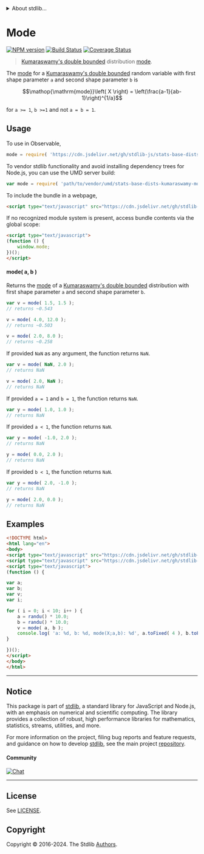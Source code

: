 <!--

@license Apache-2.0

Copyright (c) 2018 The Stdlib Authors.

Licensed under the Apache License, Version 2.0 (the "License");
you may not use this file except in compliance with the License.
You may obtain a copy of the License at

   http://www.apache.org/licenses/LICENSE-2.0

Unless required by applicable law or agreed to in writing, software
distributed under the License is distributed on an "AS IS" BASIS,
WITHOUT WARRANTIES OR CONDITIONS OF ANY KIND, either express or implied.
See the License for the specific language governing permissions and
limitations under the License.

-->


<details>
  <summary>
    About stdlib...
  </summary>
  <p>We believe in a future in which the web is a preferred environment for numerical computation. To help realize this future, we've built stdlib. stdlib is a standard library, with an emphasis on numerical and scientific computation, written in JavaScript (and C) for execution in browsers and in Node.js.</p>
  <p>The library is fully decomposable, being architected in such a way that you can swap out and mix and match APIs and functionality to cater to your exact preferences and use cases.</p>
  <p>When you use stdlib, you can be absolutely certain that you are using the most thorough, rigorous, well-written, studied, documented, tested, measured, and high-quality code out there.</p>
  <p>To join us in bringing numerical computing to the web, get started by checking us out on <a href="https://github.com/stdlib-js/stdlib">GitHub</a>, and please consider <a href="https://opencollective.com/stdlib">financially supporting stdlib</a>. We greatly appreciate your continued support!</p>
</details>

# Mode

[![NPM version][npm-image]][npm-url] [![Build Status][test-image]][test-url] [![Coverage Status][coverage-image]][coverage-url] <!-- [![dependencies][dependencies-image]][dependencies-url] -->

> [Kumaraswamy's double bounded][kumaraswamy-distribution] distribution [mode][mode].

<!-- Section to include introductory text. Make sure to keep an empty line after the intro `section` element and another before the `/section` close. -->

<section class="intro">

The [mode][mode] for a [Kumaraswamy's double bounded][kumaraswamy-distribution] random variable with first shape parameter `a` and second shape parameter `b` is

<!-- <equation class="equation" label="eq:kumaraswamy_mode" align="center" raw="\operatorname{mode}\left( X \right) = \left(\frac{a-1}{ab-1}\right)^{1/a}" alt="Mode for a Kumaraswamy's double bounded distribution."> -->

```math
\mathop{\mathrm{mode}}\left( X \right) = \left(\frac{a-1}{ab-1}\right)^{1/a}
```

<!-- <div class="equation" align="center" data-raw-text="\operatorname{mode}\left( X \right) = \left(\frac{a-1}{ab-1}\right)^{1/a}" data-equation="eq:kumaraswamy_mode">
    <img src="https://cdn.jsdelivr.net/gh/stdlib-js/stdlib@51534079fef45e990850102147e8945fb023d1d0/lib/node_modules/@stdlib/stats/base/dists/kumaraswamy/mode/docs/img/equation_kumaraswamy_mode.svg" alt="Mode for a Kumaraswamy's double bounded distribution.">
    <br>
</div> -->

<!-- </equation> -->

for `a >= 1`, `b >=1` and not `a = b = 1`.

</section>

<!-- /.intro -->

<!-- Package usage documentation. -->



<section class="usage">

## Usage

To use in Observable,

```javascript
mode = require( 'https://cdn.jsdelivr.net/gh/stdlib-js/stats-base-dists-kumaraswamy-mode@umd/browser.js' )
```

To vendor stdlib functionality and avoid installing dependency trees for Node.js, you can use the UMD server build:

```javascript
var mode = require( 'path/to/vendor/umd/stats-base-dists-kumaraswamy-mode/index.js' )
```

To include the bundle in a webpage,

```html
<script type="text/javascript" src="https://cdn.jsdelivr.net/gh/stdlib-js/stats-base-dists-kumaraswamy-mode@umd/browser.js"></script>
```

If no recognized module system is present, access bundle contents via the global scope:

```html
<script type="text/javascript">
(function () {
    window.mode;
})();
</script>
```

#### mode( a, b )

Returns the [mode][mode] of a [Kumaraswamy's double bounded][kumaraswamy-distribution] distribution with first shape parameter `a` and second shape parameter `b`.

```javascript
var v = mode( 1.5, 1.5 );
// returns ~0.543

v = mode( 4.0, 12.0 );
// returns ~0.503

v = mode( 2.0, 8.0 );
// returns ~0.258
```

If provided `NaN` as any argument, the function returns `NaN`.

```javascript
var v = mode( NaN, 2.0 );
// returns NaN

v = mode( 2.0, NaN );
// returns NaN
```

If provided `a = 1` and `b = 1`, the function returns `NaN`.

```javascript
var y = mode( 1.0, 1.0 );
// returns NaN
```

If provided `a < 1`, the function returns `NaN`.

```javascript
var y = mode( -1.0, 2.0 );
// returns NaN

y = mode( 0.0, 2.0 );
// returns NaN
```

If provided `b < 1`, the function returns `NaN`.

```javascript
var y = mode( 2.0, -1.0 );
// returns NaN

y = mode( 2.0, 0.0 );
// returns NaN
```

</section>

<!-- /.usage -->

<!-- Package usage notes. Make sure to keep an empty line after the `section` element and another before the `/section` close. -->

<section class="notes">

</section>

<!-- /.notes -->

<!-- Package usage examples. -->

<section class="examples">

## Examples

<!-- eslint no-undef: "error" -->

```html
<!DOCTYPE html>
<html lang="en">
<body>
<script type="text/javascript" src="https://cdn.jsdelivr.net/gh/stdlib-js/random-base-randu@umd/browser.js"></script>
<script type="text/javascript" src="https://cdn.jsdelivr.net/gh/stdlib-js/stats-base-dists-kumaraswamy-mode@umd/browser.js"></script>
<script type="text/javascript">
(function () {

var a;
var b;
var v;
var i;

for ( i = 0; i < 10; i++ ) {
    a = randu() * 10.0;
    b = randu() * 10.0;
    v = mode( a, b );
    console.log( 'a: %d, b: %d, mode(X;a,b): %d', a.toFixed( 4 ), b.toFixed( 4 ), v.toFixed( 4 ) );
}

})();
</script>
</body>
</html>
```

</section>

<!-- /.examples -->

<!-- Section to include cited references. If references are included, add a horizontal rule *before* the section. Make sure to keep an empty line after the `section` element and another before the `/section` close. -->

<section class="references">

</section>

<!-- /.references -->

<!-- Section for related `stdlib` packages. Do not manually edit this section, as it is automatically populated. -->

<section class="related">

</section>

<!-- /.related -->

<!-- Section for all links. Make sure to keep an empty line after the `section` element and another before the `/section` close. -->


<section class="main-repo" >

* * *

## Notice

This package is part of [stdlib][stdlib], a standard library for JavaScript and Node.js, with an emphasis on numerical and scientific computing. The library provides a collection of robust, high performance libraries for mathematics, statistics, streams, utilities, and more.

For more information on the project, filing bug reports and feature requests, and guidance on how to develop [stdlib][stdlib], see the main project [repository][stdlib].

#### Community

[![Chat][chat-image]][chat-url]

---

## License

See [LICENSE][stdlib-license].


## Copyright

Copyright &copy; 2016-2024. The Stdlib [Authors][stdlib-authors].

</section>

<!-- /.stdlib -->

<!-- Section for all links. Make sure to keep an empty line after the `section` element and another before the `/section` close. -->

<section class="links">

[npm-image]: http://img.shields.io/npm/v/@stdlib/stats-base-dists-kumaraswamy-mode.svg
[npm-url]: https://npmjs.org/package/@stdlib/stats-base-dists-kumaraswamy-mode

[test-image]: https://github.com/stdlib-js/stats-base-dists-kumaraswamy-mode/actions/workflows/test.yml/badge.svg?branch=v0.2.1
[test-url]: https://github.com/stdlib-js/stats-base-dists-kumaraswamy-mode/actions/workflows/test.yml?query=branch:v0.2.1

[coverage-image]: https://img.shields.io/codecov/c/github/stdlib-js/stats-base-dists-kumaraswamy-mode/main.svg
[coverage-url]: https://codecov.io/github/stdlib-js/stats-base-dists-kumaraswamy-mode?branch=main

<!--

[dependencies-image]: https://img.shields.io/david/stdlib-js/stats-base-dists-kumaraswamy-mode.svg
[dependencies-url]: https://david-dm.org/stdlib-js/stats-base-dists-kumaraswamy-mode/main

-->

[chat-image]: https://img.shields.io/gitter/room/stdlib-js/stdlib.svg
[chat-url]: https://app.gitter.im/#/room/#stdlib-js_stdlib:gitter.im

[stdlib]: https://github.com/stdlib-js/stdlib

[stdlib-authors]: https://github.com/stdlib-js/stdlib/graphs/contributors

[umd]: https://github.com/umdjs/umd
[es-module]: https://developer.mozilla.org/en-US/docs/Web/JavaScript/Guide/Modules

[deno-url]: https://github.com/stdlib-js/stats-base-dists-kumaraswamy-mode/tree/deno
[deno-readme]: https://github.com/stdlib-js/stats-base-dists-kumaraswamy-mode/blob/deno/README.md
[umd-url]: https://github.com/stdlib-js/stats-base-dists-kumaraswamy-mode/tree/umd
[umd-readme]: https://github.com/stdlib-js/stats-base-dists-kumaraswamy-mode/blob/umd/README.md
[esm-url]: https://github.com/stdlib-js/stats-base-dists-kumaraswamy-mode/tree/esm
[esm-readme]: https://github.com/stdlib-js/stats-base-dists-kumaraswamy-mode/blob/esm/README.md
[branches-url]: https://github.com/stdlib-js/stats-base-dists-kumaraswamy-mode/blob/main/branches.md

[stdlib-license]: https://raw.githubusercontent.com/stdlib-js/stats-base-dists-kumaraswamy-mode/main/LICENSE

[kumaraswamy-distribution]: https://en.wikipedia.org/wiki/Kumaraswamy_distribution

[mode]: https://en.wikipedia.org/wiki/Mode_%28statistics%29

</section>

<!-- /.links -->

